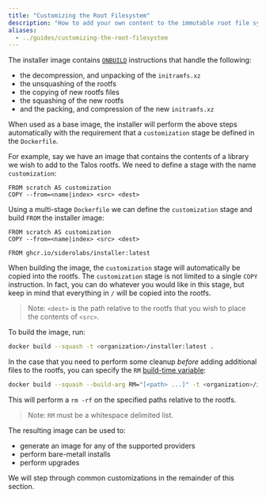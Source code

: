 ```yaml
---
title: "Customizing the Root Filesystem"
description: "How to add your own content to the immutable root file system of Talos Linux."
aliases:
  - ../guides/customizing-the-root-filesystem
---
```


The installer image contains [`ONBUILD`](https://docs.docker.com/engine/reference/builder/#onbuild) instructions that handle the following:

- the decompression, and unpacking of the `initramfs.xz`
- the unsquashing of the rootfs
- the copying of new rootfs files
- the squashing of the new rootfs
- and the packing, and compression of the new `initramfs.xz`

When used as a base image, the installer will perform the above steps automatically with the requirement that a `customization` stage be defined in the `Dockerfile`.

For example, say we have an image that contains the contents of a library we wish to add to the Talos rootfs.
We need to define a stage with the name `customization`:

```docker
FROM scratch AS customization
COPY --from=<name|index> <src> <dest>
```

Using a multi-stage `Dockerfile` we can define the `customization` stage and build `FROM` the installer image:

```docker
FROM scratch AS customization
COPY --from=<name|index> <src> <dest>

FROM ghcr.io/siderolabs/installer:latest
```

When building the image, the `customization` stage will automatically be copied into the rootfs.
The `customization` stage is not limited to a single `COPY` instruction.
In fact, you can do whatever you would like in this stage, but keep in mind that everything in `/` will be copied into the rootfs.

> Note: `<dest>` is the path relative to the rootfs that you wish to place the contents of `<src>`.

To build the image, run:

```bash
docker build --squash -t <organization>/installer:latest .
```

In the case that you need to perform some cleanup _before_ adding additional files to the rootfs, you can specify the `RM` [build-time variable](https://docs.docker.com/engine/reference/commandline/build/#set-build-time-variables---build-arg):

```bash
docker build --squash --build-arg RM="[<path> ...]" -t <organization>/installer:latest .
```

This will perform a `rm -rf` on the specified paths relative to the rootfs.

> Note: `RM` must be a whitespace delimited list.

The resulting image can be used to:

- generate an image for any of the supported providers
- perform bare-metall installs
- perform upgrades

We will step through common customizations in the remainder of this section.

